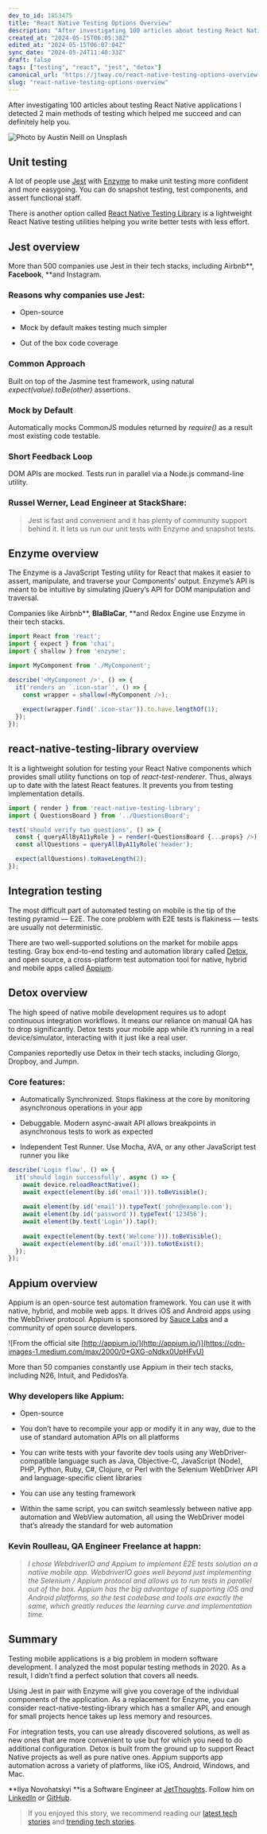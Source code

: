 ```yaml
---
dev_to_id: 1853475
title: "React Native Testing Options Overview"
description: "After investigating 100 articles about testing React Native applications I detected 2 main methods of..."
created_at: "2024-05-15T06:05:38Z"
edited_at: "2024-05-15T06:07:04Z"
sync_date: "2024-05-24T11:40:33Z"
draft: false
tags: ["testing", "react", "jest", "detox"]
canonical_url: "https://jtway.co/react-native-testing-options-overview-3b1d55e6e6f3"
slug: "react-native-testing-options-overview"
---
```

After investigating 100 articles about testing React Native applications I detected 2 main methods of testing which helped me succeed and can definitely help you.

![Photo by [Austin Neill](https://unsplash.com/@arstyy?utm_source=medium&utm_medium=referral) on [Unsplash](https://unsplash.com?utm_source=medium&utm_medium=referral)](https://cdn-images-1.medium.com/max/7984/0*x7YNZtBBiyYwpr3u)

## Unit testing

A lot of people use [Jest](https://jestjs.io/docs/en/tutorial-react-native) with [Enzyme](https://airbnb.io/enzyme/docs/guides/react-native.html) to make unit testing more confident and more easygoing. You can do snapshot testing, test components, and assert functional staff.

There is another option called [React Native Testing Library](https://github.com/callstack/react-native-testing-library) is a lightweight React Native testing utilities helping you write better tests with less effort.

## Jest overview

More than 500 companies use Jest in their tech stacks, including Airbnb**, **Facebook**, **and Instagram.

### Reasons why companies use Jest:

* Open-source

* Mock by default makes testing much simpler

* Out of the box code coverage

### Common Approach

Built on top of the Jasmine test framework, using natural *expect(value).toBe(other)* assertions.

### Mock by Default

Automatically mocks CommonJS modules returned by *require()* as a result most existing code testable.

### Short Feedback Loop

DOM APIs are mocked. Tests run in parallel via a Node.js command-line utility.

### Russel Werner, Lead Engineer at StackShare:
>  Jest is fast and convenient and it has plenty of community support behind it. It lets us run our unit tests with Enzyme and snapshot tests.

## Enzyme overview

The Enzyme is a JavaScript Testing utility for React that makes it easier to assert, manipulate, and traverse your Components’ output. Enzyme’s API is meant to be intuitive by simulating jQuery’s API for DOM manipulation and traversal.

Companies like Airbnb**, **BlaBlaCar**, **and Redox Engine use Enzyme in their tech stacks.

```js
import React from 'react';
import { expect } from 'chai';
import { shallow } from 'enzyme';

import MyComponent from './MyComponent';

describe('<MyComponent />', () => {
  it('renders an `.icon-star`', () => {
    const wrapper = shallow(<MyComponent />);
                            
    expect(wrapper.find('.icon-star')).to.have.lengthOf(1);
  });
});
```

## react-native-testing-library overview

It is a lightweight solution for testing your React Native components which provides small utility functions on top of *react-test-renderer*. Thus, always up to date with the latest React features. It prevents you from testing implementation details.

```js
import { render } from 'react-native-testing-library';
import { QuestionsBoard } from '../QuestionsBoard';

test('should verify two questions', () => {
  const { queryAllByA11yRole } = render(<QuestionsBoard {...props} />);
  const allQuestions = queryAllByA11yRole('header');

  expect(allQuestions).toHaveLength(2);
});
```

## Integration testing

The most difficult part of automated testing on mobile is the tip of the testing pyramid — E2E. The core problem with E2E tests is flakiness — tests are usually not deterministic.

There are two well-supported solutions on the market for mobile apps testing. Gray box end-to-end testing and automation library called [Detox](https://github.com/wix/Detox), and open source, a cross-platform test automation tool for native, hybrid and mobile apps called [Appium](https://github.com/appium/appium).

## Detox overview

The high speed of native mobile development requires us to adopt continuous integration workflows. It means our reliance on manual QA has to drop significantly. Detox tests your mobile app while it’s running in a real device/simulator, interacting with it just like a real user.

Companies reportedly use Detox in their tech stacks, including Glorgo, Dropboy, and Jumpn.

### Core features:

* Automatically Synchronized. Stops flakiness at the core by monitoring asynchronous operations in your app

* Debuggable. Modern async-await API allows breakpoints in asynchronous tests to work as expected

* Independent Test Runner. Use Mocha, AVA, or any other JavaScript test runner you like

```js
describe('Login flow', () => {
  it('should login successfully', async () => {
    await device.reloadReactNative();
    await expect(element(by.id('email'))).toBeVisible();
      
    await element(by.id('email')).typeText('john@example.com');
    await element(by.id('password')).typeText('123456');
    await element(by.text('Login')).tap();
      
    await expect(element(by.text('Welcome'))).toBeVisible();
    await expect(element(by.id('email'))).toNotExist();
  });
});
```

## Appium overview

Appium is an open-source test automation framework. You can use it with native, hybrid, and mobile web apps. It drives iOS and Android apps using the WebDriver protocol. Appium is sponsored by [Sauce Labs](https://saucelabs.com/) and a community of open source developers.

![From the official site [http://appium.io/](http://appium.io/)](https://cdn-images-1.medium.com/max/2000/0*GXG-oNdkx0UpHFvU)

More than 50 companies constantly use Appium in their tech stacks, including N26, Intuit, and PedidosYa.

### Why developers like Appium:

* Open-source

* You don’t have to recompile your app or modify it in any way, due to the use of standard automation APIs on all platforms

* You can write tests with your favorite dev tools using any WebDriver-compatible language such as Java, Objective-C, JavaScript (Node), PHP, Python, Ruby, C#, Clojure, or Perl with the Selenium WebDriver API and language-specific client libraries

* You can use any testing framework

* Within the same script, you can switch seamlessly between native app automation and WebView automation, all using the WebDriver model that’s already the standard for web automation

### Kevin Roulleau, QA Engineer Freelance at happn:
>  *I chose WebdriverIO and Appium to implement E2E tests solution on a native mobile app. WebdriverIO goes well beyond just implementing the Selenium / Appium protocol and allows us to run tests in parallel out of the box. Appium has the big advantage of supporting iOS and Android platforms, so the test codebase and tools are exactly the same, which greatly reduces the learning curve and implementation time.*

## Summary

Testing mobile applications is a big problem in modern software development. I analyzed the most popular testing methods in 2020. As a result, I didn’t find a perfect solution that covers all needs.

Using Jest in pair with Enzyme will give you coverage of the individual components of the application. As a replacement for Enzyme, you can consider react-native-testing-library which has a smaller API, and enough for small projects hence takes up less memory and resources.

For integration tests, you can use already discovered solutions, as well as new ones that are more convenient to use but for which you need to do additional configuration. Detox is built from the ground up to support React Native projects as well as pure native ones. Appium supports app automation across a variety of platforms, like iOS, Android, Windows, and Mac.

**Ilya Novohatskyi **is a Software Engineer at [JetThoughts](https://www.jetthoughts.com/). Follow him on [LinkedIn](https://www.linkedin.com/in/ilya-novohatskyi-a61644114/) or [GitHub](https://github.com/sweatC).
>  If you enjoyed this story, we recommend reading our [latest tech stories](https://jtway.co/latest) and [trending tech stories](https://jtway.co/trending).
